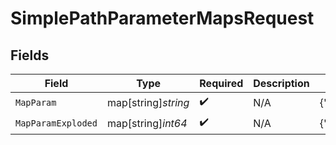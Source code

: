 # SimplePathParameterMapsRequest


## Fields

| Field                             | Type                              | Required                          | Description                       | Example                           |
| --------------------------------- | --------------------------------- | --------------------------------- | --------------------------------- | --------------------------------- |
| `MapParam`                        | map[string]*string*               | :heavy_check_mark:                | N/A                               | {"test":"value","test2":"value2"} |
| `MapParamExploded`                | map[string]*int64*                | :heavy_check_mark:                | N/A                               | {"test":1,"test2":2}              |
